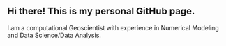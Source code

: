 ## Hi there! This is my personal GitHub page.

I am a computational Geoscientist with experience in Numerical Modeling and Data Science/Data Analysis.

